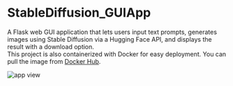 # StableDiffusion_GUIApp
A Flask web GUI application that lets users input text prompts, generates images using Stable Diffusion via a Hugging Face API, and displays the result with a download option.   
This project is also containerized with Docker for easy deployment. You can pull the image from [Docker Hub](https://hub.docker.com/r/amirhofo/stable-diffusion-app).

![app view](https://github.com/user-attachments/assets/82be5bdd-ae23-49c2-b8c3-e8b920b55c55)
